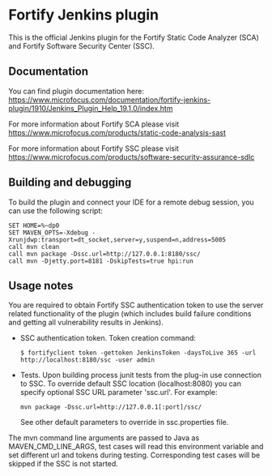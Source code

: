 # Fortify Jenkins plugin

This is the official Jenkins plugin for the Fortify Static Code Analyzer (SCA) and Fortify Software Security Center (SSC).

## Documentation

You can find plugin documentation here: https://www.microfocus.com/documentation/fortify-jenkins-plugin/1910/Jenkins_Plugin_Help_19.1.0/index.htm

For more information about Fortify SCA please visit https://www.microfocus.com/products/static-code-analysis-sast

For more information about Fortify SSC please visit https://www.microfocus.com/products/software-security-assurance-sdlc

## Building and debugging

To build the plugin and connect your IDE for a remote debug session, you can use the following script:
```
SET HOME=%~dp0
SET MAVEN_OPTS=-Xdebug -Xrunjdwp:transport=dt_socket,server=y,suspend=n,address=5005
call mvn clean
call mvn package -Dssc.url=http://127.0.0.1:8180/ssc/
call mvn -Djetty.port=8181 -DskipTests=true hpi:run
```

## Usage notes

You are required to obtain Fortify SSC authentication token to use the server related functionality of the plugin (which includes build failure conditions and getting all vulnerability results in Jenkins).

* SSC authentication token. Token creation command:
  ```
  $ fortifyclient token -gettoken JenkinsToken -daysToLive 365 -url http://localhost:8180/ssc -user admin
  ```
* Tests. Upon building process junit tests from the plug-in use connection to SSC. 
  To override default SSC location (localhost:8080) you can specify optional SSC URL parameter 'ssc.url'.
  For example:
  ```
  mvn package -Dssc.url=http://127.0.0.1[:port]/ssc/
  ```
  See other default parameters to override in ssc.properties file.

The mvn command line arguments are passed to Java as MAVEN_CMD_LINE_ARGS, test cases will read this environment variable and set different url and tokens during testing. Corresponding test cases will be skipped if the SSC is not started.

